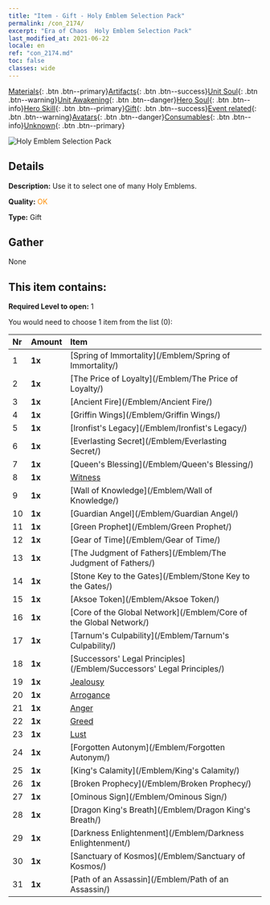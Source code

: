 ```yaml
---
title: "Item - Gift - Holy Emblem Selection Pack"
permalink: /con_2174/
excerpt: "Era of Chaos  Holy Emblem Selection Pack"
last_modified_at: 2021-06-22
locale: en
ref: "con_2174.md"
toc: false
classes: wide
---
```

 [Materials](/Items/){: .btn .btn--primary}[Artifacts](/Items/Artifacts/){: .btn .btn--success}[Unit Soul](/Items/UnitSoul/){: .btn .btn--warning}[Unit Awakening](/Items/UnitAwakening/){: .btn .btn--danger}[Hero Soul](/Items/HeroSoul/){: .btn .btn--info}[Hero Skill](/Items/HeroSkill/){: .btn .btn--primary}[Gift](/Items/Gift/){: .btn .btn--success}[Event related](/Items/Events/){: .btn .btn--warning}[Avatars](/Items/Avatars/){: .btn .btn--danger}[Consumables](/Items/Consumables/){: .btn .btn--info}[Unknown](/Items/Unknown/){: .btn .btn--primary}

 ![Holy Emblem Selection Pack](/images/t/i_907089.png)

## Details
 **Description:** Use it to select one of many Holy Emblems.

 **Quality:** <span style="color: #FF8C00">OK</span>

 **Type:** Gift

## Gather

  None

## This item contains:

 **Required Level to open:** 1

 You would need to choose 1 item from the list (0):

  | Nr | Amount |     Item    |
  |:---|:-------|:------------|
  | 1 |  **1x** | [Spring of Immortality](/Emblem/Spring of Immortality/) |  | 
  | 2 |  **1x** | [The Price of Loyalty](/Emblem/The Price of Loyalty/) |  | 
  | 3 |  **1x** | [Ancient Fire](/Emblem/Ancient Fire/) |  | 
  | 4 |  **1x** | [Griffin Wings](/Emblem/Griffin Wings/) |  | 
  | 5 |  **1x** | [Ironfist's Legacy](/Emblem/Ironfist's Legacy/) |  | 
  | 6 |  **1x** | [Everlasting Secret](/Emblem/Everlasting Secret/) |  | 
  | 7 |  **1x** | [Queen's Blessing](/Emblem/Queen's Blessing/) |  | 
  | 8 |  **1x** | [Witness](/Emblem/Witness/) |  | 
  | 9 |  **1x** | [Wall of Knowledge](/Emblem/Wall of Knowledge/) |  | 
  | 10 |  **1x** | [Guardian Angel](/Emblem/Guardian Angel/) |  | 
  | 11 |  **1x** | [Green Prophet](/Emblem/Green Prophet/) |  | 
  | 12 |  **1x** | [Gear of Time](/Emblem/Gear of Time/) |  | 
  | 13 |  **1x** | [The Judgment of Fathers](/Emblem/The Judgment of Fathers/) |  | 
  | 14 |  **1x** | [Stone Key to the Gates](/Emblem/Stone Key to the Gates/) |  | 
  | 15 |  **1x** | [Aksoe Token](/Emblem/Aksoe Token/) |  | 
  | 16 |  **1x** | [Core of the Global Network](/Emblem/Core of the Global Network/) |  | 
  | 17 |  **1x** | [Tarnum's Culpability](/Emblem/Tarnum's Culpability/) |  | 
  | 18 |  **1x** | [Successors' Legal Principles](/Emblem/Successors' Legal Principles/) |  | 
  | 19 |  **1x** | [Jealousy](/Emblem/Jealousy/) |  | 
  | 20 |  **1x** | [Arrogance](/Emblem/Arrogance/) |  | 
  | 21 |  **1x** | [Anger](/Emblem/Anger/) |  | 
  | 22 |  **1x** | [Greed](/Emblem/Greed/) |  | 
  | 23 |  **1x** | [Lust](/Emblem/Lust/) |  | 
  | 24 |  **1x** | [Forgotten Autonym](/Emblem/Forgotten Autonym/) |  | 
  | 25 |  **1x** | [King's Calamity](/Emblem/King's Calamity/) |  | 
  | 26 |  **1x** | [Broken Prophecy](/Emblem/Broken Prophecy/) |  | 
  | 27 |  **1x** | [Ominous Sign](/Emblem/Ominous Sign/) |  | 
  | 28 |  **1x** | [Dragon King's Breath](/Emblem/Dragon King's Breath/) |  | 
  | 29 |  **1x** | [Darkness Enlightenment](/Emblem/Darkness Enlightenment/) |  | 
  | 30 |  **1x** | [Sanctuary of Kosmos](/Emblem/Sanctuary of Kosmos/) |  | 
  | 31 |  **1x** | [Path of an Assassin](/Emblem/Path of an Assassin/) |  | 
